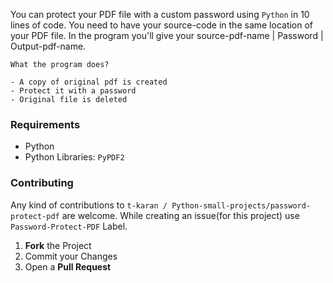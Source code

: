 You can protect your PDF file with a custom password using `Python` in 10 lines of code. You need to have your source-code in the same location of your PDF file. In the program you'll give your source-pdf-name | Password | Output-pdf-name.

```
What the program does?

- A copy of original pdf is created
- Protect it with a password
- Original file is deleted
```

### Requirements

- Python
- Python Libraries: `PyPDF2`

### Contributing

Any kind of contributions to `t-karan / Python-small-projects/password-protect-pdf` are welcome. While creating an issue(for this project) use `Password-Protect-PDF` Label.

1. **Fork** the Project
2. Commit your Changes
3. Open a **Pull Request**
